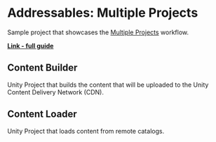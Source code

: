 # Addressables: Multiple Projects 
Sample project that showcases the [Multiple Projects](https://docs.unity.cn/Packages/com.unity.addressables@1.18/manual/MultiProject.html) workflow.

**[Link - full guide](https://docs.google.com/document/d/1FExbefe5NsJ7QAYFIY6Hv2UMWFBByNHFYV7Kmw5y5X4/edit#)**

## Content Builder
Unity Project that builds the content that will be uploaded to the Unity Content Delivery Network (CDN).

## Content Loader
Unity Project that loads content from remote catalogs.
